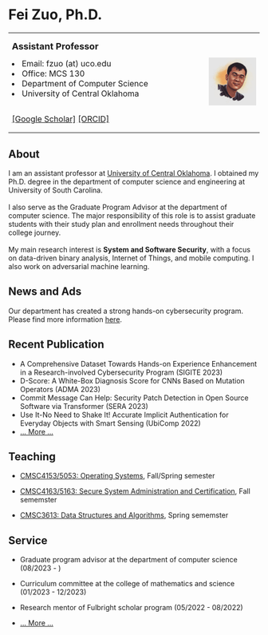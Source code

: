 # Fei Zuo, Ph.D.

<table>
<tr>

<td width="700">

<font size=4> <b> Assistant Professor </b> </font> <br>

<li> <font size=3> Email: fzuo (at) uco.edu </font> </li>
<li> <font size=3> Office: MCS 130 </font> </li>
<li> <font size=3> Department of Computer Science </font> </li>
<li> <font size=3>  University of Central Oklahoma </font> </li>

<br> <font size=3>
<a href="https://scholar.google.com/citations?hl=en&user=PCRl368AAAAJ">[Google Scholar]</a>
<a href="https://orcid.org/0000-0001-8902-1753">[ORCID]</a> </font> 

</td>

<td width="200">
<img src="pics/profile00.jpeg" width=" 200" border=0 alt=""> </img>
</td>
</tr>
</table>


## About

I am an assistant professor at <a href="https://uco.edu/">University of Central Oklahoma</a>. I obtained my Ph.D. degree in the department of computer science and engineering at University of South Carolina.<br>
<br>
I also serve as the Graduate Program Advisor at the department of computer science. The major responsibility of this role is to assist graduate students with their study plan and enrollment needs throughout their college journey. <br>
<br>
My main research interest is <b>System and Software Security</b>, with a focus on data-driven binary analysis, Internet of Things, and mobile computing. I also work on adversarial machine learning.<br>


## News and Ads

Our department has created a strong hands-on cybersecurity program. Please find more information <a href="https://uco-cyber.github.io/education/">here</a>.

## Recent Publication

- A Comprehensive Dataset Towards Hands-on Experience Enhancement in a Research-involved Cybersecurity Program (SIGITE 2023)
- D-Score: A White-Box Diagnosis Score for CNNs Based on Mutation Operators (ADMA 2023)
- Commit Message Can Help: Security Patch Detection in Open Source Software via Transformer (SERA 2023)
- Use It-No Need to Shake It! Accurate Implicit Authentication for Everyday Objects with Smart Sensing (UbiComp 2022)
- <a href="/fzuo/research/">... More ...</a>

## Teaching

- <a href="/fzuo/teaching/#OS">CMSC4153/5053: Operating Systems</a>, Fall/Spring semester

- <a href="/fzuo/teaching/#SSA">CMSC4163/5163: Secure System Administration and Certification</a>, Fall sememster

- <a href="/fzuo/teaching/#DS">CMSC3613: Data Structures and Algorithms</a>, Spring sememster

## Service

- Graduate program advisor at the department of computer science (08/2023 - )

- Curriculum committee at the college of mathematics and science (01/2023 - 12/2023)

- Research mentor of Fulbright scholar program (05/2022 - 08/2022)

- <a href="/fzuo/service/">... More ...</a>
